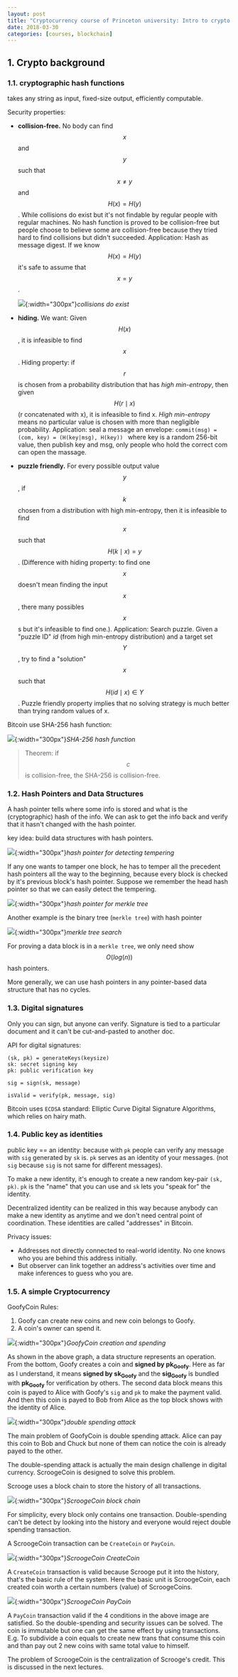 ```yaml
---
layout: post
title: "Cryptocurrency course of Princeton university: Intro to crypto and cryptocurrencies"
date: 2018-03-30
categories: [courses, blockchain]
---
```


## 1. Crypto background

### 1.1. cryptographic hash functions
takes any string as input, fixed-size output, efficiently computable.

Security properties:
- **collision-free.** No body can find $$x$$ and $$y$$ such that $$x \neq y$$ and $$H(x) = H(y)$$. While collisions do exist but it's not findable by regular people with regular machines. No hash function is proved to be collision-free but people choose to believe some are collision-free because they tried hard to find collisions but didn't succeeded. Application: Hash as message digest. If we know $$H(x) = H(y)$$ it's safe to assume that $$x = y$$.

  ![]({{site.url}}/assets/image/Collisions_do_exist.png){:width="300px"}_collisions do exist_

- **hiding.** We want: Given $$H(x)$$, it is infeasible to find $$x$$. Hiding property: if $$r$$ is chosen from a probability distribution that has *high min-entropy*, then given $$H(r \mid x)$$ (r concatenated with x), it is infeasible to find x. *High min-entropy* means no particular value is chosen with more than negligible probability. Application: seal a message an envelope: `commit(msg) = (com, key) = (H(key|msg), H(key)) ` where key is a random 256-bit value, then publish key and msg, only people who hold the correct com can open the massage.

- **puzzle friendly.** For every possible output value $$y$$, if $$k$$ chosen from a distribution with high min-entropy, then it is infeasible to find $$x$$ such that $$H(k \mid x) = y$$. (Difference with hiding property: to find one $$x$$ doesn't mean finding the input $$x$$, there many possibles $$x$$s but it's infeasible to find one.). Application: Search puzzle. Given a "puzzle ID" _id_ (from high min-entropy distribution) and a target set $$Y$$, try to find a "solution" $$x$$ such that $$H(id \mid x) \in Y$$. Puzzle friendly property implies that no solving strategy is much better than trying random values of x.

Bitcoin use SHA-256 hash function:

![]({{site.url}}/assets/image/SHA-256.png){:width="300px"}_SHA-256 hash function_

> Theorem: if $$c$$ is collision-free, the SHA-256 is collision-free.

### 1.2. Hash Pointers and Data Structures
A hash pointer tells where some info is stored and what is the (cryptographic) hash of the info. We can ask to get the info back and verify that it hasn't changed with the hash pointer.

key idea: build data structures with hash pointers.

![]({{site.url}}/assets/image/hash_pointer.png){:width="300px"}_hash pointer for detecting tempering_

If any one wants to tamper one block, he has to temper all the precedent hash pointers all the way to the beginning, because every block is checked by it's previous block's hash pointer. Suppose we remember the head hash pointer so that we can easily detect the tempering.

![]({{site.url}}/assets/image/merkle_tree.png){:width="300px"}_hash pointer for merkle tree_

Another example is the binary tree (`merkle tree`) with hash pointer

![]({{site.url}}/assets/image/merkle_tree_search.png){:width="300px"}_merkle tree search_

For proving a data block is in a `merkle tree`, we only need show $$O(log(n))$$ hash pointers.

More generally, we can use hash pointers in any pointer-based data structure that has no cycles.

### 1.3. Digital signatures

Only you can sign, but anyone can verify. Signature is tied to a particular document and it can't be cut-and-pasted to another doc.

API for digital signatures:

```
(sk, pk) = generateKeys(keysize)
sk: secret signing key
pk: public verification key

sig = sign(sk, message)

isValid = verify(pk, message, sig)
```

Bitcoin uses `ECDSA` standard: Elliptic Curve Digital Signature Algorithms, which relies on hairy math.

### 1.4. Public key as identities

public key == an identity: because with `pk` people can verify any message with `sig` generated by `sk` is. `pk` serves as an identity of your messages. (not `sig` because `sig` is not same for different messages).

To make a new identity, it's enough to create a new random key-pair `(sk, pk)`. `pk` is the "name" that you can use and `sk` lets you "speak for" the identity.

Decentralized identity can be realized in this way because anybody can make a new identity as anytime and we don't need central point of coordination. These identities are called "addresses" in Bitcoin.

Privacy issues:
- Addresses not directly connected to real-world identity. No one knows who you are behind this address initially.
- But observer can link together an address's activities over time and make inferences to guess who you are.

### 1.5. A simple Cryptocurrency

GoofyCoin Rules:
1. Goofy can create new coins and new coin belongs to Goofy.
2. A coin's owner can spend it.

![]({{site.url}}/assets/image/goofycoin.png){:width="300px"}_GoofyCoin creation and spending_

As shown in the above graph, a data structure represents an operation. From the bottom, Goofy creates a coin and **signed by pk<sub>Goofy</sub>**. Here as far as I understand, it means **signed by sk<sub>Goofy</sub>** and the **sig<sub>Goofy</sub>** is bundled with **pk<sub>Goofy</sub>** for verification by others. The second data block means this coin is payed to Alice with Goofy's `sig` and `pk` to make the payment valid. And then this coin is payed to Bob from Alice as the top block shows with the identity of Alice.

![]({{site.url}}/assets/image/double_spending_attack.png){:width="300px"}_double spending attack_

The main problem of GoofyCoin is double spending attack. Alice can pay this coin to Bob and Chuck but none of them can notice the coin is already payed to the other. 

The double-spending attack is actually the main design challenge in digital currency. ScroogeCoin is designed to solve this problem.

Scrooge uses a block chain to store the history of all transactions.

![]({{site.url}}/assets/image/scroogecoin.jpeg){:width="300px"}_ScroogeCoin block chain_

For simplicity, every block only contains one transaction. Double-spending can't be detect by looking into the history and everyone would reject double spending transaction.

A ScroogeCoin transaction can be `CreateCoin` or  `PayCoin`. 

![]({{site.url}}/assets/image/scrooge_create_coin.png){:width="300px"}_ScroogeCoin CreateCoin_

A `CreateCoin` transaction is valid because Scrooge put it into the history, that's the basic rule of the system. Here the basic unit is ScroogeCoin, each created coin worth a certain numbers (value) of ScroogeCoins.

![]({{site.url}}/assets/image/scrooge_pay_coin.png){:width="300px"}_ScroogeCoin PayCoin_

A `PayCoin` transaction valid if the 4 conditions in the above image are satisfied. So the double-spending and security issues can be solved. The coin is immutable but one can get the same effect by using transactions. E.g. To subdivide a coin equals to create new trans that consume this coin and than pay out 2 new coins with same total value to himself.

The problem of ScroogeCoin is the centralization of Scrooge's credit. This is discussed in the next lectures.





